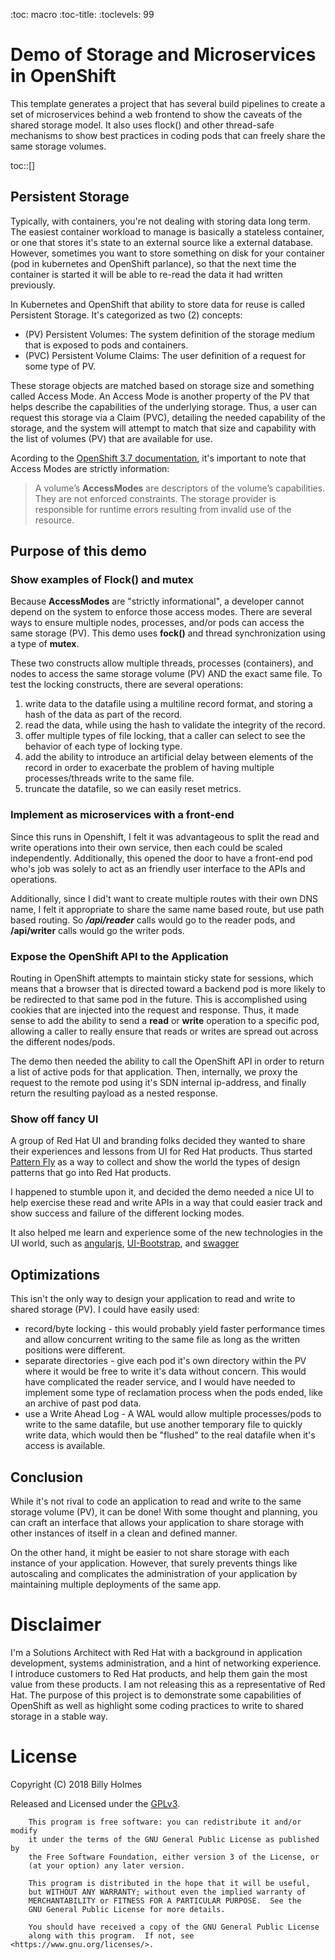 :toc: macro
:toc-title:
:toclevels: 99

# Demo of Storage and Microservices in OpenShift

This template generates a project that has several build pipelines to create a
set of microservices behind a web frontend to show the caveats of the shared
storage model. It also uses flock() and other thread-safe mechanisms to show
best practices in coding pods that can freely share the same storage volumes.

toc::[]

## Persistent Storage

Typically, with containers, you're not dealing with storing data long term. The
easiest container workload to manage is basically a stateless container, or one
that stores it's state to an external source like a external database. However,
sometimes you want to store something on disk for your container (pod in
kubernetes and OpenShift parlance), so that the next time the container is
started it will be able to re-read the data it had written previously.

In Kubernetes and OpenShift that ability to store data for reuse is called
Persistent Storage. It's categorized as two (2) concepts:

* (PV) Persistent Volumes: The system definition of the storage medium that is
  exposed to pods and containers.
* (PVC) Persistent Volume Claims: The user definition of a request for some
  type of PV.

These storage objects are matched based on storage size and something called
Access Mode. An Access Mode is another property of the PV that helps describe
the capabilities of the underlying storage. Thus, a user can request this
storage via a Claim (PVC), detailing the needed capability of the storage, and
the system will attempt to match that size and capability with the list of
volumes (PV) that are available for use.

Acording to the [OpenShift 3.7 documentation][1], it's important to note that
Access Modes are strictly information:

> A volume’s **AccessModes** are descriptors of the volume’s capabilities. They
> are not enforced constraints. The storage provider is responsible for runtime
> errors resulting from invalid use of the resource.

[1]: https://docs.openshift.com/container-platform/3.7/architecture/additional_concepts/storage.html#pv-access-modes

## Purpose of this demo

### Show examples of Flock() and mutex

Because **AccessModes** are "strictly informational", a developer cannot depend on
the system to enforce those access modes. There are several ways to ensure multiple nodes, processes, and/or pods can access the same storage (PV). This demo uses **fock()** and thread synchronization using a type of **mutex**.

These two constructs allow multiple threads, processes (containers), and nodes to access the same storage volume (PV) AND the exact same file. To test the locking constructs, there are several operations:

1. write data to the datafile using a multiline record format, and storing a hash of the data as part of the record.
2. read the data, while using the hash to validate the integrity of the record.
3. offer multiple types of file locking, that a caller can select to see the behavior of each type of locking type.
4. add the ability to introduce an artificial delay between elements of the record in order to exacerbate the problem of having multiple processes/threads write to the same file.
5. truncate the datafile, so we can easily reset metrics.

### Implement as microservices with a front-end

Since this runs in Openshift, I felt it was advantageous to split the read and write operations into their own service, then each could be scaled independently. Additionally, this opened the door to have a front-end pod who's job was solely to act as an friendly user interface to the APIs and operations.

Additionally, since I did't want to create multiple routes with their own DNS name, I felt it appropriate to share the same name based route, but use path based routing. So ***/api/reader*** calls would go to the reader pods, and **/api/writer** calls would go the writer pods.

### Expose the OpenShift API to the Application

Routing in OpenShift attempts to maintain sticky state for sessions, which means that a browser that is directed toward a backend pod is more likely to be redirected to that same pod in the future. This is accomplished using cookies that are injected into the request and response. Thus, it made sense to add the ability to send a **read** or **write** operation to a specific pod, allowing a caller to really ensure that reads or writes are spread out across the different nodes/pods.

The demo then needed the ability to call the OpenShift API in order to return a list of active pods for that application. Then, internally, we proxy the request to the remote pod using it's SDN internal ip-address, and finally return the resulting payload as a nested response.

### Show off fancy UI

A group of Red Hat UI and branding folks decided they wanted to share their experiences and lessons from UI for Red Hat products. Thus started [Pattern Fly][2] as a way to collect and show the world the types of design patterns that go into Red Hat products.

I happened to stumble upon it, and decided the demo needed a nice UI to help exercise these read and write APIs in a way that could easier track and show success and failure of the different locking modes.

It also helped me learn and experience some of the new technologies in the UI world, such as [angularjs][3], [UI-Bootstrap][4], and [swagger][5]

[2]: https://www.patternfly.org/
[3]: https://angularjs.org/
[4]: https://angular-ui.github.io/bootstrap/
[5]: https://swagger.io/

## Optimizations

This isn't the only way to design your application to read and write to shared storage (PV). I could have easily used:

- record/byte locking - this would probably yield faster performance times and allow concurrent writing to the same file as long as the written positions were different.
- separate directories - give each pod it's own directory within the PV where it would be free to write it's data without concern. This would have complicated the reader service, and I would have needed to implement some type of reclamation process when the pods ended, like an archive of past pod data.
- use a Write Ahead Log - A WAL would allow multiple processes/pods to write to the same datafile, but use another temporary file to quickly write data, which would then be "flushed" to the real datafile when it's access is available.

## Conclusion

While it's not rival to code an application to read and write to the same storage volume (PV), it can be done! With some thought and planning, you can craft an interface that allows your application to share storage with other instances of itself in a clean and defined manner.

On the other hand, it might be easier to not share storage with each instance of your application. However, that surely prevents things like autoscaling and complicates the administration of your application by maintaining multiple deployments of the same app.

# Disclaimer

I'm a Solutions Architect with Red Hat with a background in application development, systems administration, and a hint of networking experience. I introduce customers to Red Hat products, and help them gain the most value from these products. I am not releasing this as a representative of Red Hat. The purpose of this project is to demonstrate some capabilities of OpenShift as well as highlight some coding practices to write to shared storage in a stable way.

# License
Copyright (C) 2018  Billy Holmes

Released and Licensed under the [GPLv3](https://www.gnu.org/licenses/gpl-3.0.en.html).

```
    This program is free software: you can redistribute it and/or modify
    it under the terms of the GNU General Public License as published by
    the Free Software Foundation, either version 3 of the License, or
    (at your option) any later version.

    This program is distributed in the hope that it will be useful,
    but WITHOUT ANY WARRANTY; without even the implied warranty of
    MERCHANTABILITY or FITNESS FOR A PARTICULAR PURPOSE.  See the
    GNU General Public License for more details.

    You should have received a copy of the GNU General Public License
    along with this program.  If not, see <https://www.gnu.org/licenses/>.
